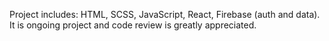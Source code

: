 Project includes: HTML, SCSS, JavaScript, React, Firebase (auth and data).
It is ongoing project and code review is greatly appreciated. 



